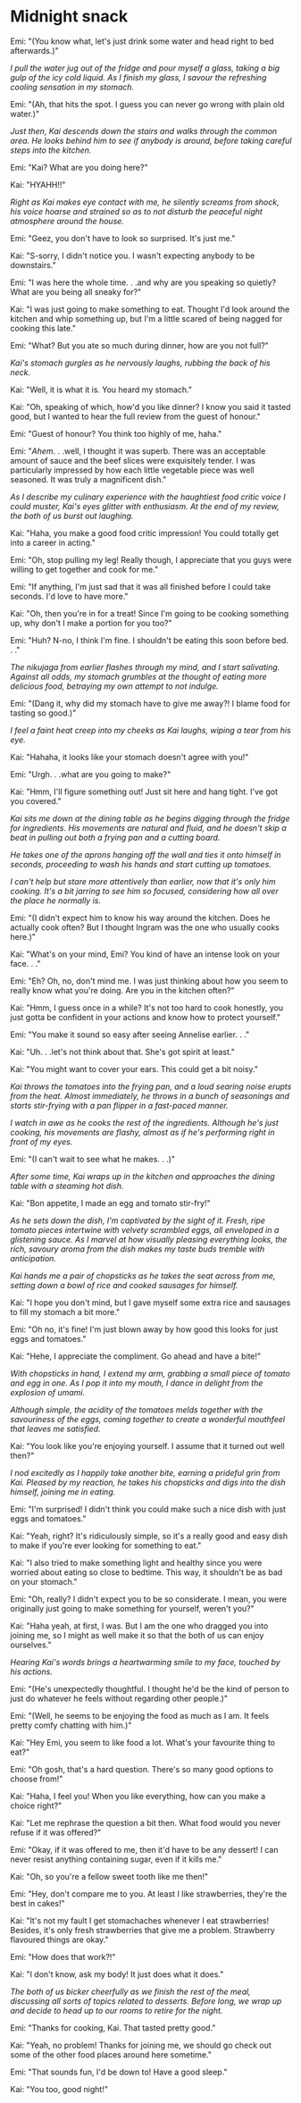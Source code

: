 # Midnight snack
Emi: "(You know what, let's just drink some water and head right to bed afterwards.)"

*I pull the water jug out of the fridge and pour myself a glass, taking a big gulp of the icy cold liquid. As I finish my glass, I savour the refreshing cooling sensation in my stomach.*

Emi: "(Ah, that hits the spot. I guess you can never go wrong with plain old water.)"

*Just then, Kai descends down the stairs and walks through the common area. He looks behind him to see if anybody is around, before taking careful steps into the kitchen.*

Emi: "Kai? What are you doing here?"

Kai: "HYAHH!!"

*Right as Kai makes eye contact with me, he silently screams from shock, his voice hoarse and strained so as to not disturb the peaceful night atmosphere around the house.*

Emi: "Geez, you don't have to look so surprised. It's just me."

Kai: "S-sorry, I didn't notice you. I wasn't expecting anybody to be downstairs."

Emi: "I was here the whole time. . .and why are you speaking so quietly? What are you being all sneaky for?"

Kai: "I was just going to make something to eat. Thought I'd look around the kitchen and whip something up, but I'm a little scared of being nagged for cooking this late."

Emi: "What? But you ate so much during dinner, how are you not full?"

*Kai's stomach gurgles as he nervously laughs, rubbing the back of his neck.*

Kai: "Well, it is what it is. You heard my stomach."

Kai: "Oh, speaking of which, how'd you like dinner? I know you said it tasted good, but I wanted to hear the full review from the guest of honour."

Emi: "Guest of honour? You think too highly of me, haha."

Emi: "*Ahem*. . .well, I thought it was superb. There was an acceptable amount of sauce and the beef slices were exquisitely tender. I was particularly impressed by how each little vegetable piece was well seasoned. It was truly a magnificent dish."

*As I describe my culinary experience with the haughtiest food critic voice I could muster, Kai's eyes glitter with enthusiasm. At the end of my review, the both of us burst out laughing.*

Kai: "Haha, you make a good food critic impression! You could totally get into a career in acting."

Emi: "Oh, stop pulling my leg! Really though, I appreciate that you guys were willing to get together and cook for me."

Emi: "If anything, I'm just sad that it was all finished before I could take seconds. I'd love to have more."

Kai: "Oh, then you're in for a treat! Since I'm going to be cooking something up, why don't I make a portion for you too?"

Emi: "Huh? N-no, I think I'm fine. I shouldn't be eating this soon before bed. . ."

*The nikujaga from earlier flashes through my mind, and I start salivating. Against all odds, my stomach grumbles at the thought of eating more delicious food, betraying my own attempt to not indulge.*

Emi: "(Dang it, why did my stomach have to give me away?! I blame food for tasting so good.)"

*I feel a faint heat creep into my cheeks as Kai laughs, wiping a tear from his eye.*

Kai: "Hahaha, it looks like your stomach doesn't agree with you!"

Emi: "Urgh. . .what are you going to make?"

Kai: "Hmm, I'll figure something out! Just sit here and hang tight. I've got you covered."

*Kai sits me down at the dining table as he begins digging through the fridge for ingredients. His movements are natural and fluid, and he doesn't skip a beat in pulling out both a frying pan and a cutting board.*

*He takes one of the aprons hanging off the wall and ties it onto himself in seconds, proceeding to wash his hands and start cutting up tomatoes.*

*I can't help but stare more attentively than earlier, now that it's only him cooking. It's a bit jarring to see him so focused, considering how all over the place he normally is.*

Emi: "(I didn't expect him to know his way around the kitchen. Does he actually cook often? But I thought Ingram was the one who usually cooks here.)"

Kai: "What's on your mind, Emi? You kind of have an intense look on your face. . ."

Emi: "Eh? Oh, no, don't mind me. I was just thinking about how you seem to really know what you're doing. Are you in the kitchen often?"

Kai: "Hmm, I guess once in a while? It's not too hard to cook honestly, you just gotta be confident in your actions and know how to protect yourself."

Emi: "You make it sound so easy after seeing Annelise earlier. . ."

Kai: "Uh. . .let's not think about that. She's got spirit at least."

Kai: "You might want to cover your ears. This could get a bit noisy."

*Kai throws the tomatoes into the frying pan, and a loud searing noise erupts from the heat. Almost immediately, he throws in a bunch of seasonings and starts stir-frying with a pan flipper in a fast-paced manner.*

*I watch in awe as he cooks the rest of the ingredients. Although he's just cooking, his movements are flashy, almost as if he's performing right in front of my eyes.*

Emi: "(I can't wait to see what he makes. . .)"

*After some time, Kai wraps up in the kitchen and approaches the dining table with a steaming hot dish.*

Kai: "Bon appetite, I made an egg and tomato stir-fry!"

*As he sets down the dish, I'm captivated by the sight of it. Fresh, ripe tomato pieces intertwine with velvety scrambled eggs, all enveloped in a glistening sauce. As I marvel at how visually pleasing everything looks, the rich, savoury aroma from the dish makes my taste buds tremble with anticipation.*

*Kai hands me a pair of chopsticks as he takes the seat across from me, setting down a bowl of rice and cooked sausages for himself.*

Kai: "I hope you don't mind, but I gave myself some extra rice and sausages to fill my stomach a bit more."

Emi: "Oh no, it's fine! I'm just blown away by how good this looks for just eggs and tomatoes."

Kai: "Hehe, I appreciate the compliment. Go ahead and have a bite!"

*With chopsticks in hand, I extend my arm, grabbing a small piece of tomato and egg in one. As I pop it into my mouth, I dance in delight from the explosion of umami.*

*Although simple, the acidity of the tomatoes melds together with the savouriness of the eggs, coming together to create a wonderful mouthfeel that leaves me satisfied.*

Kai: "You look like you're enjoying yourself. I assume that it turned out well then?"

*I nod excitedly as I happily take another bite, earning a prideful grin from Kai. Pleased by my reaction, he takes his chopsticks and digs into the dish himself, joining me in eating.*

Emi: "I'm surprised! I didn't think you could make such a nice dish with just eggs and tomatoes."

Kai: "Yeah, right? It's ridiculously simple, so it's a really good and easy dish to make if you're ever looking for something to eat."

Kai: "I also tried to make something light and healthy since you were worried about eating so close to bedtime. This way, it shouldn't be as bad on your stomach."

Emi: "Oh, really? I didn't expect you to be so considerate. I mean, you were originally just going to make something for yourself, weren't you?"

Kai: "Haha yeah, at first, I was. But I am the one who dragged you into joining me, so I might as well make it so that the both of us can enjoy ourselves."

*Hearing Kai's words brings a heartwarming smile to my face, touched by his actions.*

Emi: "(He's unexpectedly thoughtful. I thought he'd be the kind of person to just do whatever he feels without regarding other people.)"

Emi: "(Well, he seems to be enjoying the food as much as I am. It feels pretty comfy chatting with him.)"

Kai: "Hey Emi, you seem to like food a lot. What's your favourite thing to eat?"

Emi: "Oh gosh, that's a hard question. There's so many good options to choose from!"

Kai: "Haha, I feel you! When you like everything, how can you make a choice right?"

Kai: "Let me rephrase the question a bit then. What food would you never refuse if it was offered?"

Emi: "Okay, if it was offered to me, then it'd have to be any dessert! I can never resist anything containing sugar, even if it kills me."

Kai: "Oh, so you're a fellow sweet tooth like me then!"

Emi: "Hey, don't compare me to you. At least I like strawberries, they're the best in cakes!"

Kai: "It's not my fault I get stomachaches whenever I eat strawberries! Besides, it's only fresh strawberries that give me a problem. Strawberry flavoured things are okay."

Emi: "How does that work?!"

Kai: "I don't know, ask my body! It just does what it does."

*The both of us bicker cheerfully as we finish the rest of the meal, discussing all sorts of topics related to desserts. Before long, we wrap up and decide to head up to our rooms to retire for the night.*

Emi: "Thanks for cooking, Kai. That tasted pretty good."

Kai: "Yeah, no problem! Thanks for joining me, we should go check out some of the other food places around here sometime."

Emi: "That sounds fun, I'd be down to! Have a good sleep."

Kai: "You too, good night!"